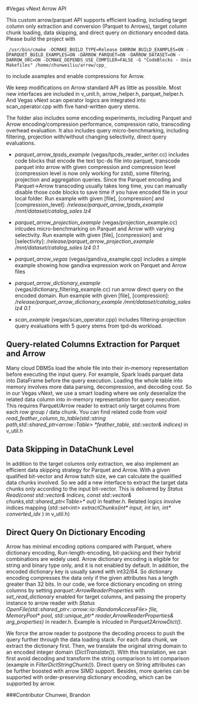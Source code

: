#Vegas vNext Arrow API

This custom arrow/parquet API supports efficient loading, including target column only extraction and conversion (Parquet to Arrows), target column chunk loading, data skipping, and direct query on dictionary encoded data.
Please build the project with
    
    _/usr/bin/cmake -DCMAKE_BUILD_TYPE=Release DARROW_BUILD_EXAMPLES=ON -DPARQUET_BUILD_EXAMPLES=ON -DARROW_PARQUET=ON -DARROW_DATASET=ON -DARROW_ORC=ON -DCMAKE_DEPENDS_USE_COMPILER=FALSE -G "CodeBlocks - Unix Makefiles" /home/chunweiliu/arrow/cpp_
to include axamples and enable compressions for Arrow.


We keep modifications on Arrow standard API as little as possible. Most new interfaces are included in v_unit.h, arrow_helper.h, parquet_helper.h.
And Vegas vNext scan operator logics are integrated into scan_operator.cpp with five hand-written query stems.

The folder also includes some encoding experiments, including Parquet and Arrow encoding/compression performance, compression ratio, transcoding overhead evaluation.
It also includes query micro-benchmarking, including filtering, projection with/without changing selectivity, direct query evaluations.

* _parquet_arrow_tpsds_example_ (vegas/tpcds_reader_writer.cc) includes code blocks that encode the text tpc-ds file into parquet,
transcode parquet into arrow with given compression and compression level (compression level is now only working for zstd), some filtering, projection and aggregation queries. 
Since the Parquet encoding and Parquet->Arrow transcoding usually takes long time, you can manually disable those code blocks to save time if you have encoded file in your local folder.
Run example with given [file], [compression] and [compression_level]: _/release/parquet_arrow_tpsds_example /mnt/dataset/catalog_sales lz4_

* _parquet_arrow_projection_example_ (vegas/projection_example.cc) inlcudes micro-benchmarking on Parquet and Arrow with varying selectivity.
Run example with given [file], [compression] and [selectivity]: _/release/parquet_arrow_projection_example /mnt/dataset/catalog_sales lz4 0.1_

* _parquet_arrow_vegas_ (vegas/gandiva_example.cpp) includes a simple example showing how gandiva expression work on Parquet and Arrow files

* _parquet_arrow_dictionary_example_ (vegas/dictionary_filtering_example.cc) run arrow direct query on the encoded domain.
  Run example with given [file], [compression]: _/release/parquet_arrow_dictionary_example /mnt/dataset/catalog_sales lz4 0.1_

* _scan_example_ (vegas/scan_operator.cpp) includes filtering-projection query evaluations with 5 query stems from tpd-ds workload.


## Query-related Columns Extraction for Parquet and Arrow
Many cloud DBMSs load the whole file into their in-memory representation before executing the input query. For example, Spark loads parquet data into DataFrame before the query execution.
Loading the whole table into memory involves more data parsing, decompression, and decoding cost.
So in our Vegas vNext, we use a smart loading where we only deserialize the related data column into in-memory representation for query execution.
This requires Parquet/Arrow reader to extract only target columns from each row group / data chunk. You can find related code from _void read_feather_column_to_table(std::string path,std::shared_ptr\<arrow::Table\> *feather_table, std::vector<int>& indices)_ in v_util.h
## Data Skipping in DataChunk Level
In addition to the target columns only extraction, we also implement an efficient data skipping strategy for Parquet and Arrow.
With a given qualified bit-vector and Arrow batch size, we can calculate the qualified data chunks involved.
So we add a new interface to extract the target data chunks only according to the input bit-vector. This is delivered by
_Status Read(const std::vector<int>& indices, const std::vector<int>& chunks,std::shared_ptr\<Table\>* out)_ in feather.h.
Related logics involve indices mapping (_std::set\<int\> extractChunks(int* input, int len, int* converted_idx_ ) in v_util.h)

## Direct Query On Dictionary Encoding
Arrow has minimal encoding options compared with Parquet, where dictionary encoding, Run-length-encoding, bit-packing and their hybrid combinations are widely used.
Arrow dictionary encoding is eligible for string and binary type only, and it is not enabled by default. In addition, the encoded dictionary key is usually saved with int32/64.
So dictionary encoding compresses the data only if the given attributes has a length greater than 32 bits. In our code,
we force dictionary encoding on string columns by setting _parquet::ArrowReaderProperties_ with _set_read_dictionary_ enabled for target columns,
and passing the property instance to arrow reader with _Status OpenFile(std::shared_ptr<::arrow::io::RandomAccessFile> file, MemoryPool* pool,
std::unique_ptr<FileReader>* reader,ArrowReaderProperties& arg_properties)_ in reader.h. Example is inlcuded in _Parquet2ArrowDict()_.


We force the arrow reader to postpone the decoding process to push the query further through the data loading stack.
For each data chunk, we extract the dictionary first. Then, we translate the original string domain to an encoded integer domain (_DictTranslate()_).
With this translation, we can first avoid decoding and transform the string comparison to int comparison (example in _FilterDictStringChunk()_). Direct query on String attributes can be further boosted with arrow SIMD support.
Besides, more queries can be supported with order-preserving dictionary encoding, which can be supported by arrow.

###Contributor
Chunwei, Brandon

